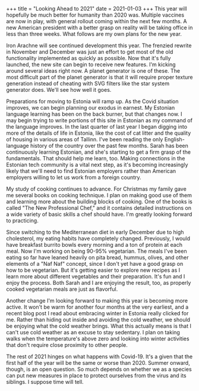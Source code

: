 +++
title = "Looking Ahead to 2021"
date = 2021-01-03
+++
This year will hopefully be much better for humanity than 2020 was. Multiple vaccines are now in play, with
general rollout coming within the next few months. A new American president with a better grasp on reality
will be taking office in less than three weeks. What follows are my own plans for the new year.

Iron Arachne will see continued development this year. The frenzied rewrite in November and December was just
an effort to get most of the old functionality implemented as quickly as possible. Now that it's fully launched,
the new site can begin to receive new features. I'm kicking around several ideas right now. A planet generator
is one of these. The most difficult part of the planet generator is that it will require proper texture generation
instead of cheating with SVG filters like the star system generator does. We'll see how well it goes.

Preparations for moving to Estonia will ramp up. As the Covid situation improves, we can begin planning our
exodus in earnest. My Estonian language learning has been on the back burner, but that changes now. I may begin
trying to write portions of this site in Estonian as my command of the language improves. In the last quarter of
last year I began digging into more of the details of life in Estonia, like the cost of cat litter and the quality
of housing in various areas of Tallinn. I've been reading the only English-language history of the country over the
past few months. Sarah has been continuously learning Estonian, and she's starting to get a firm grasp of the
fundamentals. That should help me learn, too. Making connections in the Estonian tech community is a vital next
step, as it's becoming increasingly likely that we'll need to find Estonian employers rather than American employers
willing to let us work from a foreign country.

My study of cooking continues to advance. For Christmas my family gave me several books on cooking technique.
I plan on making good use of them and learning more about the building blocks of cooking. One of the books is
called "The New Professional Chef," and it contains detailed instructions on a wide variety of basic skills
a chef should have. I'm greatly looking forward to practicing.

Since switching to the Mediterranean diet in early December due to high cholesterol, my eating habits have completely
changed. Previously, I would have breakfast burrito bowls every morning and a ton of protein at each meal. Now I'm
working on being 90-95% vegetarian. The meals I've been eating so far have leaned heavily on pita bread, hummus, olives,
and other elements of a "Naf Naf" concept, since I don't yet have a good grasp on how to be vegetarian. But it's
getting easier to explore new recipes as I learn more about different vegetables and their preparation. It's fun and
I enjoy the process. Both Sarah and I are enjoying the result, too, as properly cooked vegetarian meals are just as
flavorful.

Another change I'm looking forward to making this year is becoming more active. It won't be warm for another four
months at the very earliest, and a recent blog post I read about embracing winter in Estonia really clicked for me.
Rather than hiding out inside and avoiding the cold weather, we should be enjoying what the cold weather brings.
What this actually means is that I can't use cold weather as an excuse to stay sedentary. I plan on taking walks when
the temperature's above zero and looking into winter activities that don't require close proximity to other people.

The rest of 2021 hinges on what happens with Covid-19. It's a given that the first half of the year will be the same
or worse than 2020. Summer onward, though, is an open question. So much depends on whether we as a species can put
new measures in place to protect ourselves from the virus and its siblings. I suppose time will tell.
